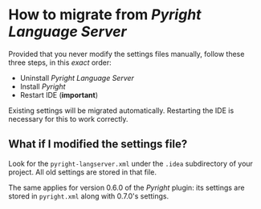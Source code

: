 # How to migrate from <i>Pyright Language Server</i>

Provided that you never modify the settings files manually,
follow these three steps, in this <em>exact</em> order:

* Uninstall <i>Pyright Language Server</i>
* Install <i>Pyright</i>
* Restart IDE (<strong>important</strong>)

Existing settings will be migrated automatically.
Restarting the IDE is necessary for this to work correctly.


## What if I modified the settings file?

Look for the `pyright-langserver.xml` under
the `.idea` subdirectory of your project.
All old settings are stored in that file.

The same applies for version 0.6.0 of the <i>Pyright</i> plugin:
its settings are stored in `pyright.xml` along with 0.7.0's settings.

